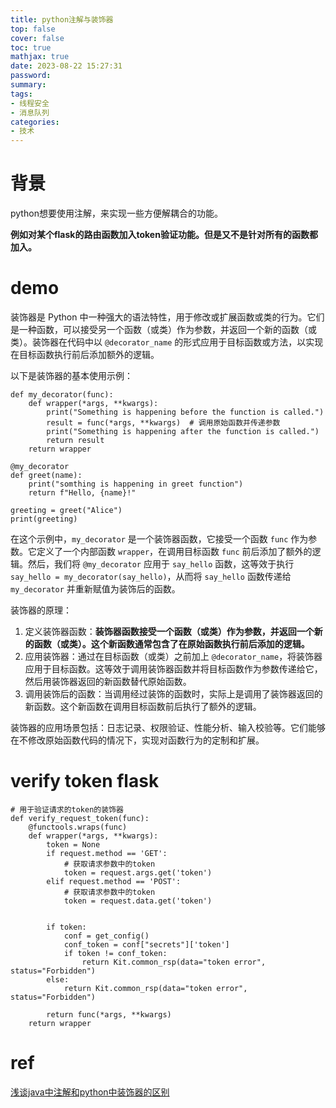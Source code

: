 ```yaml
---
title: python注解与装饰器
top: false
cover: false
toc: true
mathjax: true
date: 2023-08-22 15:27:31
password:
summary:
tags:
- 线程安全
- 消息队列
categories:
- 技术
---
```




# 背景

python想要使用注解，来实现一些方便解耦合的功能。

**例如对某个flask的路由函数加入token验证功能。但是又不是针对所有的函数都加入。**





# demo

装饰器是 Python 中一种强大的语法特性，用于修改或扩展函数或类的行为。它们是一种函数，可以接受另一个函数（或类）作为参数，并返回一个新的函数（或类）。装饰器在代码中以 `@decorator_name` 的形式应用于目标函数或方法，以实现在目标函数执行前后添加额外的逻辑。

以下是装饰器的基本使用示例：

```
def my_decorator(func):
    def wrapper(*args, **kwargs):
        print("Something is happening before the function is called.")
        result = func(*args, **kwargs)  # 调用原始函数并传递参数
        print("Something is happening after the function is called.")
        return result
    return wrapper

@my_decorator
def greet(name):
    print("somthing is happening in greet function")
    return f"Hello, {name}!"

greeting = greet("Alice")
print(greeting)

```

在这个示例中，`my_decorator` 是一个装饰器函数，它接受一个函数 `func` 作为参数。它定义了一个内部函数 `wrapper`，在调用目标函数 `func` 前后添加了额外的逻辑。然后，我们将 `@my_decorator` 应用于 `say_hello` 函数，这等效于执行 `say_hello = my_decorator(say_hello)`，从而将 `say_hello` 函数传递给 `my_decorator` 并重新赋值为装饰后的函数。

装饰器的原理：

1. 定义装饰器函数：**装饰器函数接受一个函数（或类）作为参数，并返回一个新的函数（或类）。这个新函数通常包含了在原始函数执行前后添加的逻辑。**
2. 应用装饰器：通过在目标函数（或类）之前加上 `@decorator_name`，将装饰器应用于目标函数。这等效于调用装饰器函数并将目标函数作为参数传递给它，然后用装饰器返回的新函数替代原始函数。
3. 调用装饰后的函数：当调用经过装饰的函数时，实际上是调用了装饰器返回的新函数。这个新函数在调用目标函数前后执行了额外的逻辑。

装饰器的应用场景包括：日志记录、权限验证、性能分析、输入校验等。它们能够在不修改原始函数代码的情况下，实现对函数行为的定制和扩展。





# verify token flask

```
# 用于验证请求的token的装饰器
def verify_request_token(func):
    @functools.wraps(func)
    def wrapper(*args, **kwargs):
        token = None
        if request.method == 'GET':
            # 获取请求参数中的token
            token = request.args.get('token')
        elif request.method == 'POST':
            # 获取请求参数中的token
            token = request.data.get('token')


        if token:
            conf = get_config()
            conf_token = conf["secrets"]['token']
            if token != conf_token:
                return Kit.common_rsp(data="token error", status="Forbidden")
        else:
            return Kit.common_rsp(data="token error", status="Forbidden")
        
        return func(*args, **kwargs)
    return wrapper

```





# ref

[浅谈java中注解和python中装饰器的区别](https://blog.csdn.net/a__int__/article/details/108279340)

